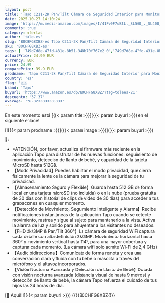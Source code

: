 ```yaml
---
layout: post
title: 'Tapo C211-2K Pan/Tilt Cámara de Seguridad Interior para Monitor de bebé-cámara de Mascotas-Detección de Movimiento y Seguimiento-Funciona con Alexa y Google Admite Tarjeta SD hasta 512 GB'
date: 2025-10-27 14:10:24
image: 'https://m.media-amazon.com/images/I/41Fw0F7uBtL._SL500_._SL400_.jpg'
comments: true
category: ofertas
author: 'tole.es'
slug: 'B0CHFG8XBZ-es Tapo C211-2K Pan/Tilt Cámara de Seguridad Interior para...'
sku: 'B0CHFG8XBZ-es'
tags: [ '749d7d8e-47fd-431e-8b51-348b70f767e2_0','749d7d8e-47fd-431e-8b51-348b70f767e2_8501','Arborist Merchandising Root','CML-Tech','Cámaras de vigilancia','Cámaras de vigilancia en domo','Electrónica','Fotografía y videocámaras','Self Service','Smart Home and Security','Special Features Stores','Tech all','alexa','tapo','🇪🇸', ]
actualPrice: 24.99 EUR
currency: EUR
price: 24.99
comparePrice: 39.9 EUR
prodname: 'Tapo C211-2K Pan/Tilt Cámara de Seguridad Interior para Monitor de bebé-cámara de Mascotas-Detección de Movimiento y Seguimiento-Funciona con Alexa y Google Admite Tarjeta SD hasta 512 GB'
country: 'es'
flag: '🇪🇸'
brand: 'Tapo'
buyurl: 'https://www.amazon.es/dp/B0CHFG8XBZ/?tag=tolees-21'
descuento: '37.37'
average: '26.3233333333333'
---
```


En este momento está [{{< param title >}}]({{< param buyurl >}}) en el siguiente enlace!

[![{{< param prodname >}}]({{< param image >}})]({{< param buyurl >}})

🔎:

- *ATENCIÓN, por favor, actualiza el firmware más reciente en la aplicación Tapo para disfrutar de las nuevas funciones: seguimiento de movimiento, detección de llanto de bebé, y capacidad de la tarjeta MicroSD hasta 512GB.
- 【Modo Privacidad】Puedes habilitar el modo privacidad, que cierra físicamente la lente de la cámara para mejorar la seguridad de tu privacidad.
- 【Almacenamiento Seguro y Flexible】Guarda hasta 512 GB de forma local en una tarjeta microSD (no incluida) o en la nube (prueba gratuita de 30 días con historial de clips de video de 30 días) para acceder a tus grabaciones en cualquier momento.
- 【Detección de Movimiento, Seguimiento Inteligente y Alarma】Recibe notificaciones instantáneas de la aplicación Tapo cuando se detecte movimiento, rastrea y sigue al sujeto para mantenerlo a la vista. Activa la alarma de luz y sonido para ahuyentar a los visitantes no deseados.
- 【FHD 2k/3MP & Pan/Tilt 360°】La cámara de seguridad WiFi captura cada detalle con alta definición 2k/3MP. Movimiento horizontal hasta 360° y movimiento vertical hasta 114°, para una mayor cobertura y capturar cada momento. (La cámara wifi solo admite Wi-Fi de 2,4 GHz)
- 【Audio bidireccional】Comunícate de forma remota y crea una conversación clara y fluida con tu bebé o mascota a través del micrófono y el altavoz incorporados.
- 【Visión Nocturna Avanzada y Detección de Llanto de Bebé】Dotada con visión nocturna avanzada (distancia visual de hasta 9 metros) y detección de llanto de bebé, la cámara Tapo refuerza el cuidado de tus hijos las 24 horas del día.

[🛒 Aquí!!!]({{< param buyurl >}})
{{<world>}}B0CHFG8XBZ{{</world>}}
